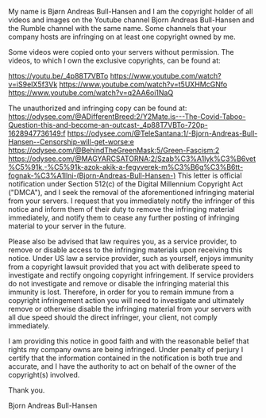 My name is Bjørn Andreas Bull-Hansen and I am the copyright holder of all videos and images on the Youtube channel Bjorn Andreas Bull-Hansen and the Rumble channel with the same name. Some channels that your company hosts are infringing on at least one copyright owned by me.

Some videos were copied onto your servers without permission. The videos, to which I own the exclusive copyrights, can be found at:

https://youtu.be/_4p88T7VBTo
https://www.youtube.com/watch?v=iS9eIX5f3Vk
https://www.youtube.com/watch?v=t5UXHMcGNfo
https://www.youtube.com/watch?v=q2AA6oi1NaQ

The unauthorized and infringing copy can be found at:
https://odysee.com/@ADifferentBreed:2/Y2Mate.is---The-Covid-Taboo-Question-this-and-become-an-outcast-_4p88T7VBTo-720p-1628947736149:f
https://odysee.com/@TeleSantana:1/-Bjorn-Andreas-Bull-Hansen--Censorship-will-get-worse:e
https://odysee.com/@BehindTheGreenMask:5/Green-Fascism:2
https://odysee.com/@MAGYARCSATORNA:2/Szab%C3%A1lyk%C3%B6vet%C5%91k,-%C5%91k-azok-akik-a-fegyverek-m%C3%B6g%C3%B6tt-fognak-%C3%A1llni-(Bjorn-Andreas-Bull-Hansen-)
This letter is official notification under Section 512(c) of the Digital Millennium Copyright Act ("DMCA"), and I seek the removal of the aforementioned infringing material from your servers. I request that you immediately notify the infringer of this notice and inform them of their duty to remove the infringing material immediately, and notify them to cease any further posting of infringing material to your server in the future.

Please also be advised that law requires you, as a service provider, to remove or disable access to the infringing materials upon receiving this notice. Under US law a service provider, such as yourself, enjoys immunity from a copyright lawsuit provided that you act with deliberate speed to investigate and rectify ongoing copyright infringement. If service providers do not investigate and remove or disable the infringing material this immunity is lost. Therefore, in order for you to remain immune from a copyright infringement action you will need to investigate and ultimately remove or otherwise disable the infringing material from your servers with all due speed should the direct infringer, your client, not comply immediately.

I am providing this notice in good faith and with the reasonable belief that rights my company owns are being infringed. Under penalty of perjury I certify that the information contained in the notification is both true and accurate, and I have the authority to act on behalf of the owner of the copyright(s) involved.

Thank you.

Bjorn Andreas Bull-Hansen
